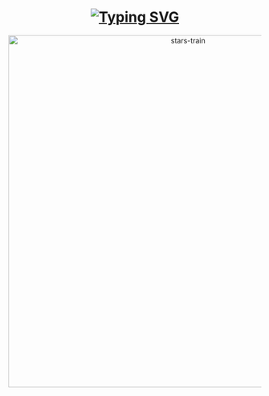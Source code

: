 <h1 align="center">
  <a href="https://git.io/typing-svg"><img src="https://readme-typing-svg.herokuapp.com?  font=Fira+Code&size=25&duration=4800&pause=1000&color=4D46A0&width=435&lines=Hi+there+(*%C2%B4%EF%B8%B6%60*)%E3%83%8E;Nice+to+meet+you!" alt="Typing SVG" /></a>
</h1>
<p align="center">
<img alt="stars-train" width="700px" src="https://media.tenor.com/WPqFfKvgIbUAAAAd/stars-train.gif"/>
</p>
<!--
**Intetrix/Intetrix** is a ✨ _special_ ✨ repository because its `README.md` (this file) appears on your GitHub profile.

Here are some ideas to get you started:

- 🔭 I’m currently working on ...
- 🌱 I’m currently learning ...
- 👯 I’m looking to collaborate on ...
- 🤔 I’m looking for help with ...
- 💬 Ask me about ...
- 📫 How to reach me: ...
- 😄 Pronouns: ...
- ⚡ Fun fact: ...
-->
